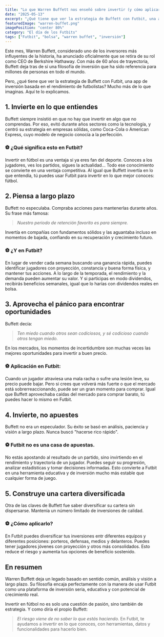 ```yaml
---
title: "Lo que Warren Buffett nos enseñó sobre invertir (y cómo aplicarlo en Futbit)"
date: "2025-05-13"
excerpt: "¿Qué tiene que ver la estrategia de Buffett con Futbit, una app de inversión basada en el rendimiento de futbolistas? Mucho más de lo que imaginas..."
featuredImage: "warren-buffet.png"
imagePosition: "center 80%"
category: "El día de los Futbits"
tags: ["Futbit", "bolsa", "warren buffet", "inversión"]
---
```


Este mes, Warren Buffett, considerado uno de los inversores más influyentes de la historia, ha anunciado oficialmente que se retira de su rol como CEO de Berkshire Hathaway. Con más de 60 años de trayectoria, Buffett deja tras de sí una filosofía de inversión que ha sido referencia para millones de personas en todo el mundo.

Pero, ¿qué tiene que ver la estrategia de Buffett con Futbit, una app de inversión basada en el rendimiento de futbolistas? Mucho más de lo que imaginas. Aquí te lo explicamos.

## 1. Invierte en lo que entiendes

Buffett siempre insistió en que no hay que invertir en algo que no comprendas. Por eso, evitó durante años sectores como la tecnología, y centró su estrategia en empresas sólidas, como Coca-Cola o American Express, cuyo modelo de negocio conocía a la perfección.

### ⚽️ ¿Qué significa esto en Futbit?
Invertir en fútbol es una ventaja si ya eres fan del deporte. Conoces a los jugadores, ves los partidos, sigues la actualidad… Todo ese conocimiento se convierte en una ventaja competitiva. Al igual que Buffett invertía en lo que entendía, tú puedes usar Futbit para invertir en lo que mejor conoces: fútbol.


## 2. Piensa a largo plazo

Buffett no especulaba. Compraba acciones para mantenerlas durante años. Su frase más famosa:
>_Nuestro periodo de retención favorito es para siempre._

Invertía en compañías con fundamentos sólidos y las aguantaba incluso en momentos de bajada, confiando en su recuperación y crecimiento futuro.

### ⚽️ ¿Y en Futbit?
En lugar de vender cada semana buscando una ganancia rápida, puedes identificar jugadores con proyección, constancia y buena forma física, y mantener tus acciones. A lo largo de la temporada, el rendimiento y la demanda pueden aumentar su valor. Y si participas en modo dividendos, recibirás beneficios semanales, igual que lo harías con dividendos reales en bolsa.


## 3. Aprovecha el pánico para encontrar oportunidades

Buffett decía:

> _Ten miedo cuando otros sean codiciosos, y sé codicioso cuando otros tengan miedo._

En los mercados, los momentos de incertidumbre son muchas veces las mejores oportunidades para invertir a buen precio.

### ⚽️ Aplicación en Futbit:
Cuando un jugador atraviesa una mala racha o sufre una lesión leve, su precio puede bajar. Pero si crees que volverá más fuerte o que el mercado está sobrerreaccionando, puede ser un gran momento para comprar. Igual que Buffett aprovechaba caídas del mercado para comprar barato, tú puedes hacer lo mismo en Futbit.


## 4. Invierte, no apuestes

Buffett no era un especulador. Su éxito se basó en análisis, paciencia y visión a largo plazo. Nunca buscó "hacerse rico rápido".

### ⚽️ Futbit no es una casa de apuestas.
No estás apostando al resultado de un partido, sino invirtiendo en el rendimiento y trayectoria de un jugador. Puedes seguir su progresión, analizar estadísticas y tomar decisiones informadas. Esto convierte a Futbit en una herramienta educativa y de inversión mucho más estable que cualquier forma de juego.

## 5. Construye una cartera diversificada
Otra de las claves de Buffett fue saber diversificar su cartera sin dispersarse. Mantenía un número limitado de inversiones de calidad.

### ⚽️ ¿Cómo aplicarlo?
En Futbit puedes diversificar tus inversiones entr diferentes equipos y diferentes posiciones: porteros, defensas, medios y delanteros. Puedes tener jugadores jóvenes con proyección y otros más consolidados. Esto reduce el riesgo y aumenta tus opciones de beneficio sostenido.


## En resumen
Warren Buffett deja un legado basado en sentido común, análisis y visión a largo plazo. Su filosofía encaja perfectamente con la manera de usar Futbit como una plataforma de inversión seria, educativa y con potencial de crecimiento real.

Invertir en fútbol no es solo una cuestión de pasión, sino también de estrategia. Y como diría el propio Buffett: 
> _El riesgo viene de no saber lo que estás haciendo._ 
En Futbit, te ayudamos a invertir en lo que conoces, con herramientas, datos y funcionalidades para hacerlo bien.